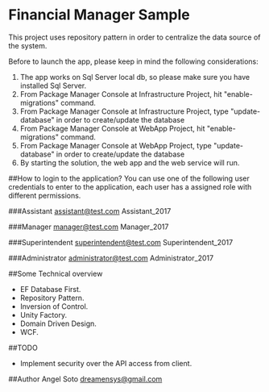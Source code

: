 # Financial Manager Sample
This project uses repository pattern in order to centralize the data source of the system.

Before to launch the app, please keep in mind the following considerations:

1. The app works on Sql Server local db, so  please make sure you have installed Sql Server.
2. From Package Manager Console at Infrastructure Project, hit "enable-migrations" command.
3. From Package Manager Console at Infrastructure Project, type "update-database" in order to create/update the database
4. From Package Manager Console at WebApp Project, hit "enable-migrations" command.
5. From Package Manager Console at WebApp Project, type "update-database" in order to create/update the database
6. By starting the solution, the web app and the web service will run.

##How to login to the application?
You can use one of the following user credentials to enter to the application, each user has a assigned role with different permissions.

###Assistant
assistant@test.com
Assistant_2017

###Manager
manager@test.com
Manager_2017

###Superintendent
superintendent@test.com
Superintendent_2017

###Administrator
administrator@test.com
Administrator_2017

##Some Technical overview
- EF Database First.
- Repository Pattern.
- Inversion of Control.
- Unity Factory.
- Domain Driven Design.
- WCF.

##TODO
- Implement security over the API access from client.

##Author
Angel Soto
dreamensys@gmail.com


